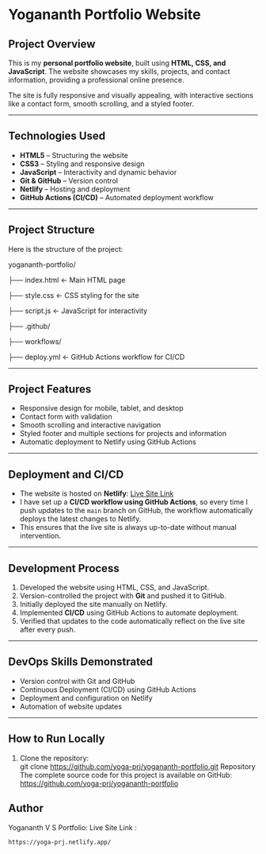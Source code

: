 # Yogananth Portfolio Website

## Project Overview
This is my **personal portfolio website**, built using **HTML, CSS, and JavaScript**. The website showcases my skills, projects, and contact information, providing a professional online presence.  

The site is fully responsive and visually appealing, with interactive sections like a contact form, smooth scrolling, and a styled footer.

---

## Technologies Used
- **HTML5** – Structuring the website  
- **CSS3** – Styling and responsive design  
- **JavaScript** – Interactivity and dynamic behavior  
- **Git & GitHub** – Version control  
- **Netlify** – Hosting and deployment  
- **GitHub Actions (CI/CD)** – Automated deployment workflow  

---

## Project Structure
Here is the structure of the project:

yogananth-portfolio/

├── index.html ← Main HTML page

├── style.css ← CSS styling for the site

├── script.js ← JavaScript for interactivity

├── .github/

├── workflows/

├── deploy.yml ← GitHub Actions workflow for CI/CD


---

## Project Features
- Responsive design for mobile, tablet, and desktop  
- Contact form with validation  
- Smooth scrolling and interactive navigation  
- Styled footer and multiple sections for projects and information  
- Automatic deployment to Netlify using GitHub Actions  

---

## Deployment and CI/CD
- The website is hosted on **Netlify**: [Live Site Link](https://yoga-prj.netlify.app)  
- I have set up a **CI/CD workflow using GitHub Actions**, so every time I push updates to the `main` branch on GitHub, the workflow automatically deploys the latest changes to Netlify.  
- This ensures that the live site is always up-to-date without manual intervention.  

---

## Development Process
1. Developed the website using HTML, CSS, and JavaScript.  
2. Version-controlled the project with **Git** and pushed it to GitHub.  
3. Initially deployed the site manually on Netlify.  
4. Implemented **CI/CD** using GitHub Actions to automate deployment.  
5. Verified that updates to the code automatically reflect on the live site after every push.  

---

## DevOps Skills Demonstrated
- Version control with Git and GitHub  
- Continuous Deployment (CI/CD) using GitHub Actions  
- Deployment and configuration on Netlify  
- Automation of website updates  

---

## How to Run Locally
1. Clone the repository:  
git clone https://github.com/yoga-prj/yogananth-portfolio.git
Repository
The complete source code for this project is available on GitHub:
https://github.com/yoga-prj/yogananth-portfolio

## Author
Yogananth V S
Portfolio: 
Live Site Link :  
```bash
https://yoga-prj.netlify.app/
